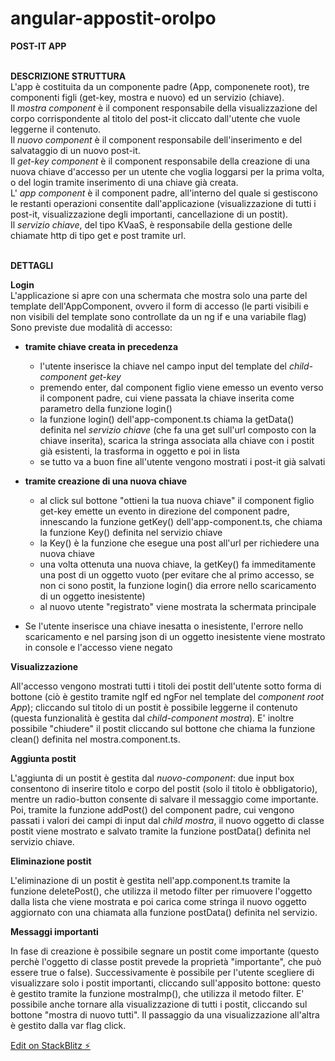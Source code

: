 # angular-appostit-orolpo

**POST-IT APP**<br/><br/>

**DESCRIZIONE STRUTTURA**<br/>
L'app è costituita da un componente padre (App, componenete root), tre componenti figli (get-key, mostra e nuovo) ed un servizio (chiave).<br/>
Il *mostra component* è il component responsabile della visualizzazione del corpo corrispondente al titolo del post-it cliccato dall'utente che vuole leggerne il contenuto.<br/>
Il *nuovo component* è il component responsabile dell'inserimento e del salvataggio di un nuovo post-it.<br/>
Il *get-key component* è il component responsabile della creazione di una nuova chiave d'accesso per un utente che voglia loggarsi per la prima volta, o del login tramite inserimento di una chiave già creata.<br/>
L' *app component* è il component padre, all'interno del quale si gestiscono le restanti operazioni consentite dall'applicazione (visualizzazione di tutti i post-it, visualizzazione degli importanti, cancellazione di un postit).<br/>
Il *servizio chiave*, del tipo KVaaS, è responsabile della gestione delle chiamate http di tipo get e post tramite url.<br/><br/>

**DETTAGLI**<br/>

**Login**<br/>
L'applicazione si apre con una schermata che mostra solo una parte del template dell'AppComponent, ovvero il form di accesso (le parti visibili e non visibili del template sono controllate da un ng if e una variabile flag)
Sono previste due modalità di accesso: 
*  **tramite chiave creata in precedenza**
    - l'utente inserisce la chiave nel campo input del template del *child-component get-key*
    - premendo enter, dal component figlio viene emesso un evento verso il component padre, cui viene passata la chiave inserita come parametro della funzione login()
    - la funzione login() dell'app-component.ts chiama la getData() definita nel *servizio chiave* (che fa una get sull'url composto con la chiave inserita), scarica la stringa associata alla chiave con i postit già esistenti, la trasforma in oggetto e poi in lista
    - se tutto va a buon fine all'utente vengono mostrati i post-it già salvati
    
* **tramite creazione di una nuova chiave**
    - al click sul bottone "ottieni la tua nuova chiave" il component figlio get-key emette un evento in direzione del component padre, innescando la funzione getKey() dell'app-component.ts, che chiama la funzione Key() definita nel servizio chiave
    - la Key() è la funzione che esegue una post all'url per richiedere una nuova chiave
    - una volta ottenuta una nuova chiave, la getKey() fa immeditamente una post di un oggetto vuoto (per evitare che al primo accesso, se non ci sono postit, la funzione login() dia errore nello scaricamento di un oggetto inesistente)
    - al nuovo utente "registrato" viene mostrata la schermata principale
    
    
* Se l'utente inserisce una chiave inesatta o inesistente, l'errore nello scaricamento e nel parsing json di un oggetto inesistente viene mostrato in console e l'accesso viene negato

**Visualizzazione** 

All'accesso vengono mostrati tutti i titoli dei postit dell'utente sotto forma di bottone (ciò è gestito tramite ngIf ed ngFor nel template del *component root App*); cliccando sul titolo di un postit è possibile leggerne il contenuto (questa funzionalità è gestita dal *child-component mostra*). E' inoltre possibile "chiudere" il postit cliccando sul bottone che chiama la funzione clean() definita nel mostra.component.ts. 

**Aggiunta postit**

L'aggiunta di un postit è gestita dal *nuovo-component*: due input box consentono di inserire titolo e corpo del postit (solo il titolo è obbligatorio), mentre un radio-button consente di salvare il messaggio come importante. 
Poi, tramite la funzione addPost() del component padre, cui vengono passati i valori dei campi di input dal *child mostra*, il nuovo oggetto di classe postit viene mostrato e salvato tramite la funzione postData() definita nel servizio chiave.

**Eliminazione postit**

L'eliminazione di un postit è gestita nell'app.component.ts tramite la funzione deletePost(), che utilizza il metodo filter per rimuovere l'oggetto dalla lista che viene mostrata e poi carica come stringa il nuovo oggetto aggiornato con una chiamata alla funzione postData() definita nel servizio.

**Messaggi importanti**

In fase di creazione è possibile segnare un postit come importante (questo perchè l'oggetto di classe postit prevede la proprietà "importante", che può essere true o false). Successivamente è possibile per l'utente scegliere di visualizzare solo i postit importanti, cliccando sull'apposito bottone: questo è gestito tramite la funzione mostraImp(), che utilizza il metodo filter. E' possibile anche tornare alla visualizzazione di tutti i postit, cliccando sul bottone "mostra di nuovo tutti". Il passaggio da una visualizzazione all'altra è gestito dalla var flag click.




[Edit on StackBlitz ⚡️](https://stackblitz.com/edit/angular-appostit-orolpo)
